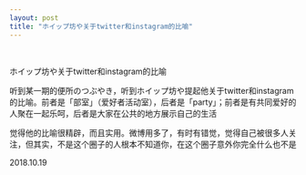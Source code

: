 ```yaml
---
layout: post
title: "ホイップ坊や关于twitter和instagram的比喻"
---
```


  
&nbsp;
&nbsp;

ホイップ坊や关于twitter和instagram的比喻

听到某一期的便所のつぶやき，听到ホイップ坊や提起他关于twitter和instagram的比喻。前者是「部室」（爱好者活动室），后者是「party」；前者是有共同爱好的人聚在一起乐呵，后者是大家在公共的地方展示自己的生活

觉得他的比喻很精辟，而且实用。微博用多了，有时有错觉，觉得自己被很多人关注，但其实，不是这个圈子的人根本不知道你，在这个圈子意外你完全什么也不是

2018.10.19
